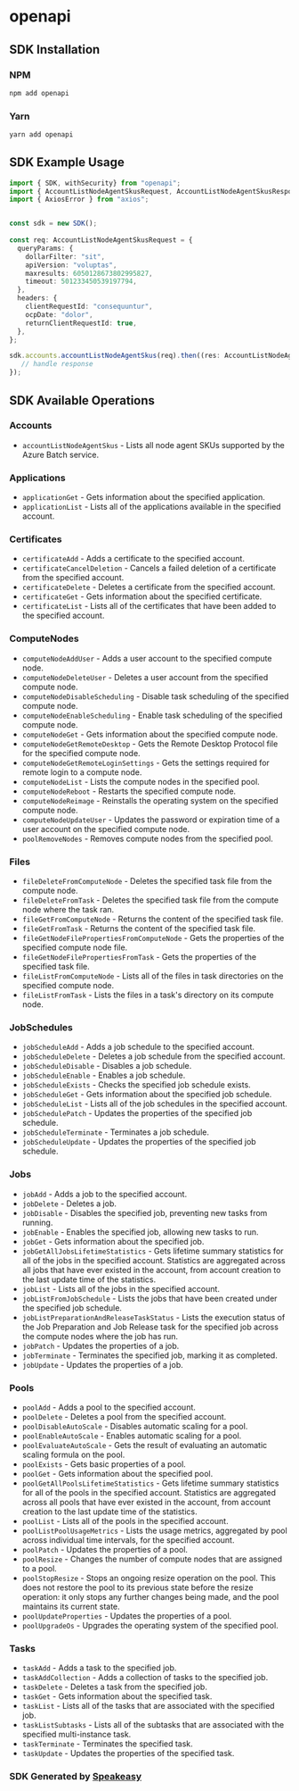 # openapi

<!-- Start SDK Installation -->
## SDK Installation

### NPM

```bash
npm add openapi
```

### Yarn

```bash
yarn add openapi
```
<!-- End SDK Installation -->

## SDK Example Usage
<!-- Start SDK Example Usage -->
```typescript
import { SDK, withSecurity} from "openapi";
import { AccountListNodeAgentSkusRequest, AccountListNodeAgentSkusResponse } from "openapi/src/sdk/models/operations";
import { AxiosError } from "axios";


const sdk = new SDK();
    
const req: AccountListNodeAgentSkusRequest = {
  queryParams: {
    dollarFilter: "sit",
    apiVersion: "voluptas",
    maxresults: 6050128673802995827,
    timeout: 501233450539197794,
  },
  headers: {
    clientRequestId: "consequuntur",
    ocpDate: "dolor",
    returnClientRequestId: true,
  },
};

sdk.accounts.accountListNodeAgentSkus(req).then((res: AccountListNodeAgentSkusResponse | AxiosError) => {
   // handle response
});
```
<!-- End SDK Example Usage -->

<!-- Start SDK Available Operations -->
## SDK Available Operations

### Accounts

* `accountListNodeAgentSkus` - Lists all node agent SKUs supported by the Azure Batch service.

### Applications

* `applicationGet` - Gets information about the specified application.
* `applicationList` - Lists all of the applications available in the specified account.

### Certificates

* `certificateAdd` - Adds a certificate to the specified account.
* `certificateCancelDeletion` - Cancels a failed deletion of a certificate from the specified account.
* `certificateDelete` - Deletes a certificate from the specified account.
* `certificateGet` - Gets information about the specified certificate.
* `certificateList` - Lists all of the certificates that have been added to the specified account.

### ComputeNodes

* `computeNodeAddUser` - Adds a user account to the specified compute node.
* `computeNodeDeleteUser` - Deletes a user account from the specified compute node.
* `computeNodeDisableScheduling` - Disable task scheduling of the specified compute node.
* `computeNodeEnableScheduling` - Enable task scheduling of the specified compute node.
* `computeNodeGet` - Gets information about the specified compute node.
* `computeNodeGetRemoteDesktop` - Gets the Remote Desktop Protocol file for the specified compute node.
* `computeNodeGetRemoteLoginSettings` - Gets the settings required for remote login to a compute node.
* `computeNodeList` - Lists the compute nodes in the specified pool.
* `computeNodeReboot` - Restarts the specified compute node.
* `computeNodeReimage` - Reinstalls the operating system on the specified compute node.
* `computeNodeUpdateUser` - Updates the password or expiration time of a user account on the specified compute node.
* `poolRemoveNodes` - Removes compute nodes from the specified pool.

### Files

* `fileDeleteFromComputeNode` - Deletes the specified task file from the compute node.
* `fileDeleteFromTask` - Deletes the specified task file from the compute node where the task ran.
* `fileGetFromComputeNode` - Returns the content of the specified task file.
* `fileGetFromTask` - Returns the content of the specified task file.
* `fileGetNodeFilePropertiesFromComputeNode` - Gets the properties of the specified compute node file.
* `fileGetNodeFilePropertiesFromTask` - Gets the properties of the specified task file.
* `fileListFromComputeNode` - Lists all of the files in task directories on the specified compute node.
* `fileListFromTask` - Lists the files in a task's directory on its compute node.

### JobSchedules

* `jobScheduleAdd` - Adds a job schedule to the specified account.
* `jobScheduleDelete` - Deletes a job schedule from the specified account.
* `jobScheduleDisable` - Disables a job schedule.
* `jobScheduleEnable` - Enables a job schedule.
* `jobScheduleExists` - Checks the specified job schedule exists.
* `jobScheduleGet` - Gets information about the specified job schedule.
* `jobScheduleList` - Lists all of the job schedules in the specified account.
* `jobSchedulePatch` - Updates the properties of the specified job schedule.
* `jobScheduleTerminate` - Terminates a job schedule.
* `jobScheduleUpdate` - Updates the properties of the specified job schedule.

### Jobs

* `jobAdd` - Adds a job to the specified account.
* `jobDelete` - Deletes a job.
* `jobDisable` - Disables the specified job, preventing new tasks from running.
* `jobEnable` - Enables the specified job, allowing new tasks to run.
* `jobGet` - Gets information about the specified job.
* `jobGetAllJobsLifetimeStatistics` - Gets lifetime summary statistics for all of the jobs in the specified account. Statistics are aggregated across all jobs that have ever existed in the account, from account creation to the last update time of the statistics.
* `jobList` - Lists all of the jobs in the specified account.
* `jobListFromJobSchedule` - Lists the jobs that have been created under the specified job schedule.
* `jobListPreparationAndReleaseTaskStatus` - Lists the execution status of the Job Preparation and Job Release task for the specified job across the compute nodes where the job has run.
* `jobPatch` - Updates the properties of a job.
* `jobTerminate` - Terminates the specified job, marking it as completed.
* `jobUpdate` - Updates the properties of a job.

### Pools

* `poolAdd` - Adds a pool to the specified account.
* `poolDelete` - Deletes a pool from the specified account.
* `poolDisableAutoScale` - Disables automatic scaling for a pool.
* `poolEnableAutoScale` - Enables automatic scaling for a pool.
* `poolEvaluateAutoScale` - Gets the result of evaluating an automatic scaling formula on the pool.
* `poolExists` - Gets basic properties of a pool.
* `poolGet` - Gets information about the specified pool.
* `poolGetAllPoolsLifetimeStatistics` - Gets lifetime summary statistics for all of the pools in the specified account. Statistics are aggregated across all pools that have ever existed in the account, from account creation to the last update time of the statistics.
* `poolList` - Lists all of the pools in the specified account.
* `poolListPoolUsageMetrics` - Lists the usage metrics, aggregated by pool across individual time intervals, for the specified account.
* `poolPatch` - Updates the properties of a pool.
* `poolResize` - Changes the number of compute nodes that are assigned to a pool.
* `poolStopResize` - Stops an ongoing resize operation on the pool. This does not restore the pool to its previous state before the resize operation: it only stops any further changes being made, and the pool maintains its current state.
* `poolUpdateProperties` - Updates the properties of a pool.
* `poolUpgradeOs` - Upgrades the operating system of the specified pool.

### Tasks

* `taskAdd` - Adds a task to the specified job.
* `taskAddCollection` - Adds a collection of tasks to the specified job.
* `taskDelete` - Deletes a task from the specified job.
* `taskGet` - Gets information about the specified task.
* `taskList` - Lists all of the tasks that are associated with the specified job.
* `taskListSubtasks` - Lists all of the subtasks that are associated with the specified multi-instance task.
* `taskTerminate` - Terminates the specified task.
* `taskUpdate` - Updates the properties of the specified task.

<!-- End SDK Available Operations -->

### SDK Generated by [Speakeasy](https://docs.speakeasyapi.dev/docs/using-speakeasy/client-sdks)

